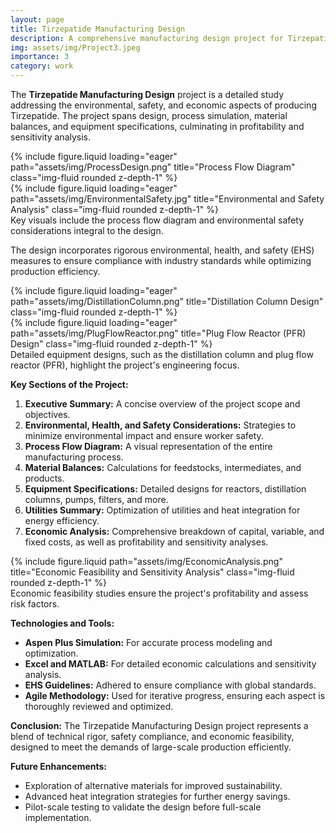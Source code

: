 ```yaml
---
layout: page
title: Tirzepatide Manufacturing Design
description: A comprehensive manufacturing design project for Tirzepatide production, focusing on environmental, safety, and economic considerations.
img: assets/img/Project3.jpeg
importance: 3
category: work
---
```


The **Tirzepatide Manufacturing Design** project is a detailed study addressing the environmental, safety, and economic aspects of producing Tirzepatide. The project spans design, process simulation, material balances, and equipment specifications, culminating in profitability and sensitivity analysis.

<div class="row">
    <div class="col-sm mt-3 mt-md-0">
        {% include figure.liquid loading="eager" path="assets/img/ProcessDesign.png" title="Process Flow Diagram" class="img-fluid rounded z-depth-1" %}
    </div>
    <div class="col-sm mt-3 mt-md-0">
        {% include figure.liquid loading="eager" path="assets/img/EnvironmentalSafety.jpg" title="Environmental and Safety Analysis" class="img-fluid rounded z-depth-1" %}
    </div>
</div>
<div class="caption">
    Key visuals include the process flow diagram and environmental safety considerations integral to the design.
</div>

The design incorporates rigorous environmental, health, and safety (EHS) measures to ensure compliance with industry standards while optimizing production efficiency.

<div class="row">
    <div class="col-sm mt-3 mt-md-0">
        {% include figure.liquid loading="eager" path="assets/img/DistillationColumn.png" title="Distillation Column Design" class="img-fluid rounded z-depth-1" %}
    </div>
    <div class="col-sm mt-3 mt-md-0">
        {% include figure.liquid loading="eager" path="assets/img/PlugFlowReactor.png" title="Plug Flow Reactor (PFR) Design" class="img-fluid rounded z-depth-1" %}
    </div>
</div>
<div class="caption">
    Detailed equipment designs, such as the distillation column and plug flow reactor (PFR), highlight the project's engineering focus.
</div>

**Key Sections of the Project:**

1. **Executive Summary:** A concise overview of the project scope and objectives.
2. **Environmental, Health, and Safety Considerations:** Strategies to minimize environmental impact and ensure worker safety.
3. **Process Flow Diagram:** A visual representation of the entire manufacturing process.
4. **Material Balances:** Calculations for feedstocks, intermediates, and products.
5. **Equipment Specifications:** Detailed designs for reactors, distillation columns, pumps, filters, and more.
6. **Utilities Summary:** Optimization of utilities and heat integration for energy efficiency.
7. **Economic Analysis:** Comprehensive breakdown of capital, variable, and fixed costs, as well as profitability and sensitivity analyses.

<div class="row justify-content-sm-center">
    <div class="col-sm-8 mt-3 mt-md-0">
        {% include figure.liquid path="assets/img/EconomicAnalysis.png" title="Economic Feasibility and Sensitivity Analysis" class="img-fluid rounded z-depth-1" %}
    </div>
</div>
<div class="caption">
    Economic feasibility studies ensure the project's profitability and assess risk factors.
</div>

**Technologies and Tools:**

- **Aspen Plus Simulation:** For accurate process modeling and optimization.
- **Excel and MATLAB:** For detailed economic calculations and sensitivity analysis.
- **EHS Guidelines:** Adhered to ensure compliance with global standards.
- **Agile Methodology:** Used for iterative progress, ensuring each aspect is thoroughly reviewed and optimized.

**Conclusion:**
The Tirzepatide Manufacturing Design project represents a blend of technical rigor, safety compliance, and economic feasibility, designed to meet the demands of large-scale production efficiently.

**Future Enhancements:**

- Exploration of alternative materials for improved sustainability.
- Advanced heat integration strategies for further energy savings.
- Pilot-scale testing to validate the design before full-scale implementation.

